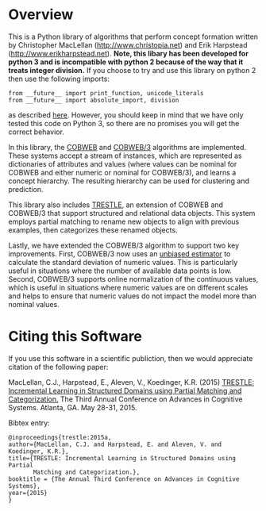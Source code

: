 # Overview

This is a Python library of algorithms that perform concept formation written by
Christopher MacLellan (http://www.christopia.net) and Erik Harpstead
(http://www.erikharpstead.net). **Note, this libary has been developed for
python 3 and is incompatible with python 2 because of the way that it treats
integer division.** If you choose to try and use this library on python 2 then
use the following imports:
```
from __future__ import print_function, unicode_literals
from __future__ import absolute_import, division
```
as described [here](http://www.dwheeler.com/essays/python3-in-python2.html).
However, you should keep in mind that we have only tested this code on Python
3, so there are no promises you will get the correct behavior.

In this library, the
[COBWEB](http://axon.cs.byu.edu/~martinez/classes/678/Papers/Fisher_Cobweb.pdf)
and
[COBWEB/3](http://citeseerx.ist.psu.edu/viewdoc/download?doi=10.1.1.97.4676&rep=rep1&type=pdf)
algorithms are implemented. These systems accept a stream of instances, which are
represented as dictionaries of attributes and values (where values can be
nominal for COBWEB and either numeric or nominal for COBWEB/3), and learns a
concept hierarchy. The resulting hierarchy can be used for clustering and
prediction.

This library also includes
[TRESTLE](http://christopia.net/data/articles/publications/maclellan1-2015.pdf),
an extension of COBWEB and COBWEB/3 that support structured and relational data
objects. This system employs partial matching to rename new objects to align
with previous examples, then categorizes these renamed objects.

Lastly, we have extended the COBWEB/3 algorithm to support two key
improvements. First, COBWEB/3 now uses an [unbiased
estimator](https://en.wikipedia.org/wiki/Unbiased_estimation_of_standard_deviation)
to calculate the standard deviation of numeric values. This is particularly
useful in situations where the number of available data points is low. Second,
COBWEB/3 supports online normalization of the continuous values, which is useful
in situations where numeric values are on different scales and helps to 
ensure that numeric values do not impact the model more than nominal values.

# Citing this Software 

If you use this software in a scientific publiction, then we would appreciate
citation of the following paper:

MacLellan, C.J., Harpstead, E., Aleven, V., Koedinger, K.R. (2015) [TRESTLE:
Incremental Learning in Structured Domains using Partial Matching and
Categorization.](http://christopia.net/data/articles/publications/maclellan1-2015.pdf)
The Third Annual Conference on Advances in Cognitive Systems.
Atlanta, GA. May 28-31, 2015.

Bibtex entry:

```
@inproceedings{trestle:2015a,
author={MacLellan, C.J. and Harpstead, E. and Aleven, V. and Koedinger, K.R.},
title={TRESTLE: Incremental Learning in Structured Domains using Partial
       Matching and Categorization.},
booktitle = {The Annual Third Conference on Advances in Cognitive Systems},
year={2015}
}
```
